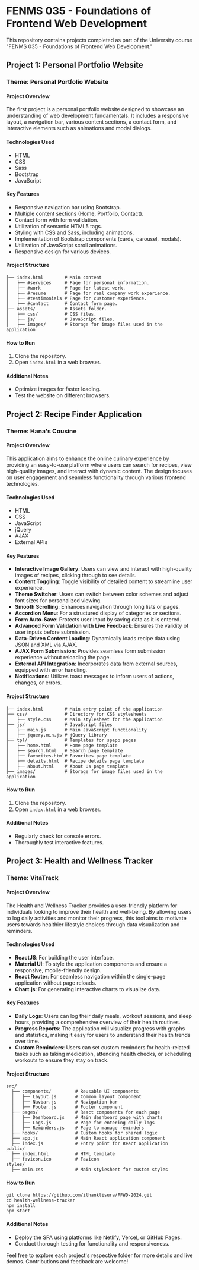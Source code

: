 # FENMS 035 - Foundations of Frontend Web Development

This repository contains projects completed as part of the University course "FENMS 035 - Foundations of Frontend Web Development."

## Project 1: Personal Portfolio Website

### Theme: Personal Portfolio Website

#### Project Overview

The first project is a personal portfolio website designed to showcase an understanding of web development fundamentals. It includes a responsive layout, a navigation bar, various content sections, a contact form, and interactive elements such as animations and modal dialogs.

#### Technologies Used

-  HTML
-  CSS
-  Sass
-  Bootstrap
-  JavaScript

#### Key Features

-  Responsive navigation bar using Bootstrap.
-  Multiple content sections (Home, Portfolio, Contact).
-  Contact form with form validation.
-  Utilization of semantic HTML5 tags.
-  Styling with CSS and Sass, including animations.
-  Implementation of Bootstrap components (cards, carousel, modals).
-  Utilization of JavaScript scroll animations.
-  Responsive design for various devices.

#### Project Structure

```plaintext
├── index.html        # Main content
│   ├── #services     # Page for personal information.
│   ├── #work         # Page for latest work.
│   ├── #resume       # Page for real company work experience.
│   ├── #testimonials # Page for customer experience.
│   ├── #contact      # Contact form page.
├── assets/           # Assets folder.
│   ├── css/          # CSS files.
│   ├── js/           # JavaScript files.
│   ├── images/       # Storage for image files used in the application
```

#### How to Run

1. Clone the repository.
2. Open `index.html` in a web browser.

#### Additional Notes

-  Optimize images for faster loading.
-  Test the website on different browsers.

## Project 2: Recipe Finder Application

### Theme: Hana's Cousine

#### Project Overview

This application aims to enhance the online culinary experience by providing an easy-to-use platform where users can search for recipes, view high-quality images, and interact with dynamic content. The design focuses on user engagement and seamless functionality through various frontend technologies.

#### Technologies Used

-  HTML
-  CSS
-  JavaScript
-  jQuery
-  AJAX
-  External APIs

#### Key Features

- **Interactive Image Gallery**: Users can view and interact with high-quality images of recipes, clicking through to see details.
- **Content Toggling**: Toggle visibility of detailed content to streamline user experience.
- **Theme Switcher**: Users can switch between color schemes and adjust font sizes for personalized viewing.
- **Smooth Scrolling**: Enhances navigation through long lists or pages.
- **Accordion Menu**: For a structured display of categories or sections.
- **Form Auto-Save**: Protects user input by saving data as it is entered.
- **Advanced Form Validation with Live Feedback**: Ensures the validity of user inputs before submission.
- **Data-Driven Content Loading**: Dynamically loads recipe data using JSON and XML via AJAX.
- **AJAX Form Submission**: Provides seamless form submission experience without reloading the page.
- **External API Integration**: Incorporates data from external sources, equipped with error handling.
- **Notifications**: Utilizes toast messages to inform users of actions, changes, or errors.

#### Project Structure

```plaintext
├── index.html        # Main entry point of the application
├── css/              # Directory for CSS stylesheets
│   ├── style.css     # Main stylesheet for the application
├── js/               # JavaScript files
│   ├── main.js       # Main JavaScript functionality
│   ├── jquery.min.js # jQuery library
├── tpl/              # Templates for spapp pages
│   ├── home.html     # Home page template
│   ├── search.html   # Search page template
│   ├── favorites.html# Favorites page template
│   ├── details.html  # Recipe details page template
│   ├── about.html    # About Us page template
├── images/           # Storage for image files used in the application
```

#### How to Run

1. Clone the repository.
2. Open `index.html` in a web browser.

#### Additional Notes

-  Regularly check for console errors.
-  Thoroughly test interactive features.

## Project 3: Health and Wellness Tracker

### Theme: VitaTrack

#### Project Overview

The Health and Wellness Tracker provides a user-friendly platform for individuals looking to improve their health and well-being. By allowing users to log daily activities and monitor their progress, this tool aims to motivate users towards healthier lifestyle choices through data visualization and reminders.

#### Technologies Used

- **ReactJS**: For building the user interface.
- **Material UI**: To style the application components and ensure a responsive, mobile-friendly design.
- **React Router**: For seamless navigation within the single-page application without page reloads.
- **Chart.js**: For generating interactive charts to visualize data.

#### Key Features

- **Daily Logs**: Users can log their daily meals, workout sessions, and sleep hours, providing a comprehensive overview of their health routines.
- **Progress Reports**: The application will visualize progress with graphs and statistics, making it easy for users to understand their health trends over time.
- **Custom Reminders**: Users can set custom reminders for health-related tasks such as taking medication, attending health checks, or scheduling workouts to ensure they stay on track.

#### Project Structure

```plaintext
src/
  ├── components/         # Reusable UI components
  │   ├── Layout.js       # Common layout component
  │   ├── Navbar.js       # Navigation bar
  │   ├── Footer.js       # Footer component
  ├── pages/              # React components for each page
  │   ├── Dashboard.js    # Main dashboard page with charts
  │   ├── Logs.js         # Page for entering daily logs
  │   ├── Reminders.js    # Page to manage reminders
  ├── hooks/              # Custom hooks for shared logic
  ├── app.js              # Main React application component
  ├── index.js            # Entry point for React application
public/
  ├── index.html          # HTML template
  ├── favicon.ico         # Favicon
styles/
  ├── main.css            # Main stylesheet for custom styles
```

#### How to Run

```
git clone https://github.com/ilhanklisura/FFWD-2024.git
cd health-wellness-tracker
npm install
npm start
```

#### Additional Notes

-  Deploy the SPA using platforms like Netlify, Vercel, or GitHub Pages.
-  Conduct thorough testing for functionality and responsiveness.

Feel free to explore each project's respective folder for more details and live demos. Contributions and feedback are welcome!
